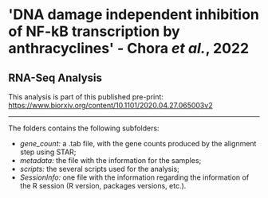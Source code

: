 # 'DNA damage independent inhibition of NF-kB transcription by anthracyclines' - Chora *et al.*, 2022
## RNA-Seq Analysis

This analysis is part of this published pre-print: https://www.biorxiv.org/content/10.1101/2020.04.27.065003v2

--------------------------------------------------------------------------------------------------------------------------------------------------------------------
The folders contains the following subfolders:
- *gene_count:* a .tab file, with the gene counts produced by the alignment step using STAR;
- *metadata:* the file with the information for the samples;
- *scripts:* the several scripts used for the analysis;
- *SessionInfo:* one file with the information regarding the information of the R session (R version, packages versions, etc.).
